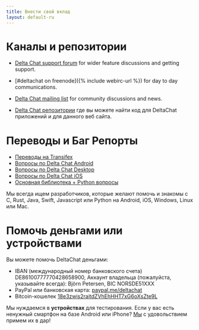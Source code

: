 ```yaml
---
title: Внести свой вклад
layout: default-ru
---
```




<!-- GENERATED FILE -- DO NOT EDIT -->



# Каналы и репозитории

- [Delta Chat support forum](https://support.delta.chat) for wider
  feature discussions and getting support.

- [#deltachat on freenode]({% include webirc-url %}) for day to day communications.

- [Delta Chat mailing
  list](https://lists.codespeak.net/postorius/lists/delta.codespeak.net/) 
  for community discussions and news.

- [Delta Chat репозитории](https://github.com/deltachat/) где вы можете 
найти код для DeltaChat приложений и для данного веб сайта.

# Переводы и Баг Репорты

- [Переводы на Transifex](https://www.transifex.com/delta-chat/public/)
- [Вопросы по Delta Chat Android](https://github.com/deltachat/deltachat-android/issues)
- [Вопросы по Delta Chat Desktop](https://github.com/deltachat/deltachat-desktop/issues)
- [Вопросы по Delta Chat iOS](https://github.com/deltachat/deltachat-ios/issues)
- [Основная библиотека + Python вопросы](https://github.com/deltachat/deltachat-core/issues)

Мы всегда ищем разработчиков, которые желают помочь и знакомы с 
C, Rust, Java, Swift, Javascript или Python на Android, iOS, Windows, Linux или Mac.


# Помочь деньгами или устройствами

Вы можете помочь DeltaChat деньгами:

- IBAN (международный номер банковского счета) DE86100777770428658900, Аккаунт владельца (пожалуйста, указывайте всегда): Björn Petersen, BIC NORSDE51XXX
- PayPal или банковская карта: [paypal.me/deltachat](https://paypal.me/deltachat/20)
- Bitcoin-кошелек [18e3zwis2raitdZVhEhHHT7xG6oXsZte9L](bitcoin:18e3zwis2raitdZVhEhHHT7xG6oXsZte9L)

Мы нуждаемся в **устройствах** для тестирования. Если у вас есть ненужный смартфон на базе Android или iPhone?
[Мы](imprint) с удовольствием примем их в дар!
